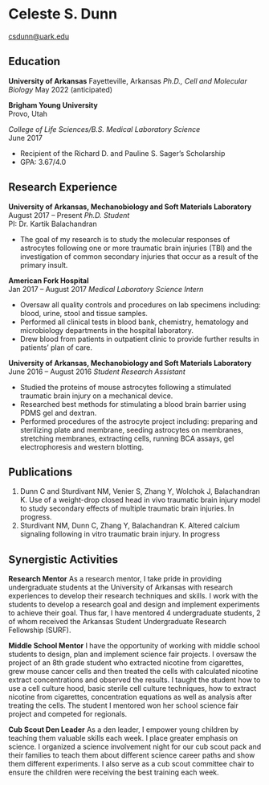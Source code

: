 # Celeste S. Dunn #
csdunn@uark.edu


 
## Education ## 
**University of Arkansas**
Fayetteville, Arkansas
*Ph.D., Cell and Molecular Biology*
May 2022 (anticipated)

**Brigham Young University** 	
Provo, Utah

*College of Life Sciences/B.S. Medical Laboratory Science*						        
June 2017
* Recipient of the Richard D. and Pauline S. Sager’s Scholarship
* GPA: 3.67/4.0


## Research Experience ## 

**University of Arkansas, Mechanobiology and Soft Materials Laboratory**	        		 
August 2017 – Present
*Ph.D. Student*		
PI: Dr. Kartik Balachandran  
* The goal of my research is to study the molecular responses of astrocytes following one or more traumatic brain injuries (TBI) and the investigation of common secondary injuries that occur as a result of the primary insult.

**American Fork Hospital** 								             
Jan 2017 – August 2017
*Medical Laboratory Science Intern*                  
* Oversaw all quality controls and procedures on lab specimens including: blood, urine, stool and tissue samples.
* Performed all clinical tests in blood bank, chemistry, hematology and microbiology departments in the hospital laboratory. 
* Drew blood from patients in outpatient clinic to provide further results in patients’ plan of care. 

**University of Arkansas, Mechanobiology and Soft Materials Laboratory**		           
June 2016 – August 2016
*Student Research Assistant*								             	                
* Studied the proteins of mouse astrocytes following a stimulated traumatic brain injury on a mechanical device.
* Researched best methods for stimulating a blood brain barrier using PDMS gel and dextran. 
* Performed procedures of the astrocyte project including: preparing and sterilizing plate and membrane, seeding astrocytes on membranes, stretching membranes, extracting cells, running BCA assays, gel electrophoresis and western blotting.  


## Publications ##
1.	Dunn C and Sturdivant NM, Venier S, Zhang Y, Wolchok J, Balachandran K. Use of a weight-drop closed head in vivo traumatic brain injury model to study secondary effects of multiple traumatic brain injuries. In progress.
2.	Sturdivant NM, Dunn C, Zhang Y, Balachandran K. Altered calcium signaling following in vitro traumatic brain injury. In progress

## Synergistic Activities ##

**Research Mentor**
 As a research mentor, I take pride in providing undergraduate students at the University of Arkansas with research experiences to develop their research techniques and skills. I work with the students to develop a research goal and design and implement experiments to achieve their goal. Thus far, I have mentored 4 undergraduate students, 2 of whom received the Arkansas Student Undergraduate Research Fellowship (SURF).

**Middle School Mentor**
 I have the opportunity of working with middle school students to design, plan and implement  science fair projects. I oversaw the project of an 8th grade student who extracted nicotine from cigarettes, grew mouse cancer cells and then treated the cells with calculated nicotine extract concentrations and observed the results. I taught the student how to use a cell culture hood, basic sterile cell culture techniques, how to extract nicotine from cigarettes, concentration equations as well as analysis after treating the cells. The student I mentored won her school science fair project and competed for regionals. 

**Cub Scout Den Leader**
 As a den leader, I empower young children by teaching them valuable skills each week. I place greater emphasis on science. I organized a science involvement night for our cub scout pack and their families to teach them about different science career paths and show them different experiments. I also serve as a cub scout committee chair to ensure the children were receiving the best training each week. 



